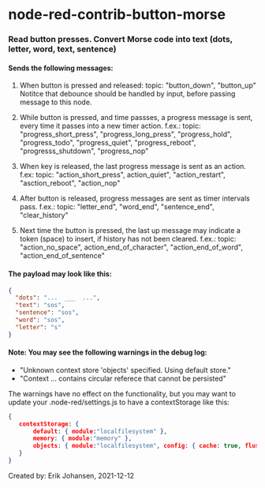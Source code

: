 # node-red-contrib-button-morse
### Read button presses. Convert Morse code into text (dots, letter, word, text, sentence)

#### Sends the following messages:

1) When button is pressed and released:
   topic: "button_down", "button_up"
   Notitce that debounce should be handled by input, before passing message to this node.

2) While button is pressed, and time passses, a progress message is sent,
   every time it passes into a new timer action.
   f.ex.:
   topic: "progress_short_press", "progress_long_press", "progress_hold", "progress_todo", "progress_quiet", "progress_reboot", "progresss_shutdown", "progress_nop"

3) When key is released, the last progress message is sent as an action.
   f.ex:
   topic: "action_short_press", action_quiet", "action_restart", "asction_reboot", "action_nop"

4) After button is released, progress messages are sent as timer intervals pass.
   f.ex.:
   topic: "letter_end", "word_end", "sentence_end", "clear_history"

5) Next time the button is pressed, the last up message may indicate a token (space) to insert, if history has not been cleared.
   f.ex.:
   topic: "action_no_space", action_end_of_character", "action_end_of_word", "action_end_of_sentence"

#### The payload may look like this:
```json
{
  "dots": "...  ___  ...",
  "text": "sos",
  "sentence": "sos",
  "word": "sos",
  "letter": "s"
}
```

#### Note: You may see the following warnings in the debug log:  
-  "Unknown context store 'objects' specified. Using default store."
-  "Context ... contains circular referece that cannot be persisted"

  The warnings have no effect on the functionality, but you may want to
  update your .node-red/settings.js to have a contextStorage like this:
  ```json
  {
     contextStorage: {
         default: { module:"localfilesystem" },
         memory: { module:"memory" },
         objects: { module:"localfilesystem", config: { cache: true, flushInterval: 28800 } }
     }
  }
   ```
Created by: Erik Johansen, 2021-12-12

